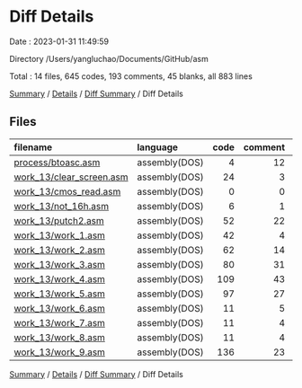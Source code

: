 # Diff Details

Date : 2023-01-31 11:49:59

Directory /Users/yangluchao/Documents/GitHub/asm

Total : 14 files,  645 codes, 193 comments, 45 blanks, all 883 lines

[Summary](results.md) / [Details](details.md) / [Diff Summary](diff.md) / Diff Details

## Files
| filename | language | code | comment | blank | total |
| :--- | :--- | ---: | ---: | ---: | ---: |
| [process/btoasc.asm](/process/btoasc.asm) | assembly(DOS) | 4 | 12 | 0 | 16 |
| [work_13/clear_screen.asm](/work_13/clear_screen.asm) | assembly(DOS) | 24 | 3 | 2 | 29 |
| [work_13/cmos_read.asm](/work_13/cmos_read.asm) | assembly(DOS) | 0 | 0 | -1 | -1 |
| [work_13/not_16h.asm](/work_13/not_16h.asm) | assembly(DOS) | 6 | 1 | 0 | 7 |
| [work_13/putch2.asm](/work_13/putch2.asm) | assembly(DOS) | 52 | 22 | 2 | 76 |
| [work_13/work_1.asm](/work_13/work_1.asm) | assembly(DOS) | 42 | 4 | 4 | 50 |
| [work_13/work_2.asm](/work_13/work_2.asm) | assembly(DOS) | 62 | 14 | 3 | 79 |
| [work_13/work_3.asm](/work_13/work_3.asm) | assembly(DOS) | 80 | 31 | 4 | 115 |
| [work_13/work_4.asm](/work_13/work_4.asm) | assembly(DOS) | 109 | 43 | 5 | 157 |
| [work_13/work_5.asm](/work_13/work_5.asm) | assembly(DOS) | 97 | 27 | 4 | 128 |
| [work_13/work_6.asm](/work_13/work_6.asm) | assembly(DOS) | 11 | 5 | 4 | 20 |
| [work_13/work_7.asm](/work_13/work_7.asm) | assembly(DOS) | 11 | 4 | 4 | 19 |
| [work_13/work_8.asm](/work_13/work_8.asm) | assembly(DOS) | 11 | 4 | 4 | 19 |
| [work_13/work_9.asm](/work_13/work_9.asm) | assembly(DOS) | 136 | 23 | 10 | 169 |

[Summary](results.md) / [Details](details.md) / [Diff Summary](diff.md) / Diff Details
